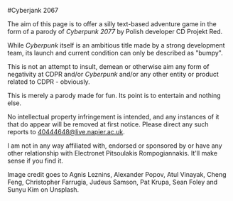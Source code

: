 #Cyberjank 2067

The aim of this page is to offer a silly text-based adventure game in the form of a parody of *Cyberpunk 2077* by Polish developer CD Projekt Red.

While *Cyberpunk* itself is an ambitious title made by a strong development team, its launch and current condition can only be described as "bumpy".

This is not an attempt to insult, demean or otherwise aim any form of negativity at CDPR and/or *Cyberpunk* and/or any other entity or product related to CDPR - obviously.

This is merely a parody made for fun. Its point is to entertain and nothing else.

No intellectual property infringement is intended, and any instances of it that do appear will be removed at first notice. Please direct any such reports to 40444648@live.napier.ac.uk.

I am not in any way affiliated with, endorsed or sponsored by or have any other relationship with Electronet Pitsoulakis Rompogiannakis. It'll make sense if you find it.

Image credit goes to Agnis Leznins, Alexander Popov, Atul Vinayak, Cheng Feng, Christopher Farrugia, Judeus Samson, Pat Krupa, Sean Foley and Sunyu Kim on Unsplash.
